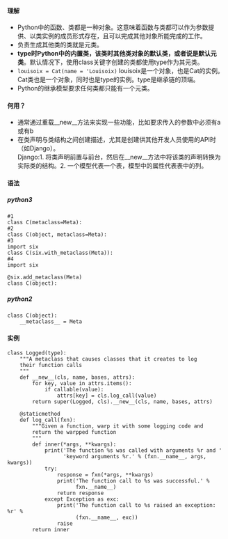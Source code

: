 #### 理解
- Python中的函数、类都是一种对象。这意味着函数与类都可以作为参数提供、以类实例的成员形式存在，且可以完成其他对象所能完成的工作。
- 负责生成其他类的类就是元类。
- **type时Python中的内置类，该类时其他类对象的默认类，或者说是默认元类**。默认情况下，使用class关键字创建的类都使用type作为其元类。
- ```louisoix = Cat(name = 'Louisoix)```  louisoix是一个对象，也是Cat的实例。Cat类也是一个对象，同时也是type的实例。type是继承链的顶端。
- Python的继承模型要求任何类都只能有一个元类。

#### 何用？
- 通常通过重载__new__方法来实现一些功能，比如要求传入的参数中必须有a或有b
- 在类声明与类结构之间创建描述，尤其是创建供其他开发人员使用的API时（如Django）。  
    Django:1. 将类声明前置与前台，然后在__new__方法中将该类的声明转换为实际类的结构。2. 一个模型代表一个表，模型中的属性代表表中的列。

#### 语法
##### python3
```
#1
class C(metaclass=Meta):
#2
class C(object, metaclass=Meta):
#3
import six
class C(six.with_metaclass(Meta)):
#4
import six

@six.add_metaclass(Meta)
class C(object):
```
##### python2
```
class C(object):
    __metaclass__ = Meta
```

#### 实例
```
class Logged(type):
    """A metaclass that causes classes that it creates to log
    their function calls
    """
    def __new__(cls, name, bases, attrs):
        for key, value in attrs.items():
            if callable(value):
                attrs[key] = cls.log_call(value)
        return super(Logged, cls).__new__(cls, name, bases, attrs)

    @staticmethod
    def log_call(fxn):
        """Given a function, warp it with some logging code and
        return the warpped function 
        """
        def inner(*args, **kwargs):
            print('The function %s was called with arguments %r and '
                  'keyword arguments %r.' % (fxn.__name__, args, kwargs))
            try:
                response = fxn(*args, **kwargs)
                print('The function call to %s was successful.' %
                      fxn.__name__)
                return response
            except Exception as exc:
                print('The function call to %s raised an exception: %r' %
                      (fxn.__name__, exc))
                raise
        return inner
```